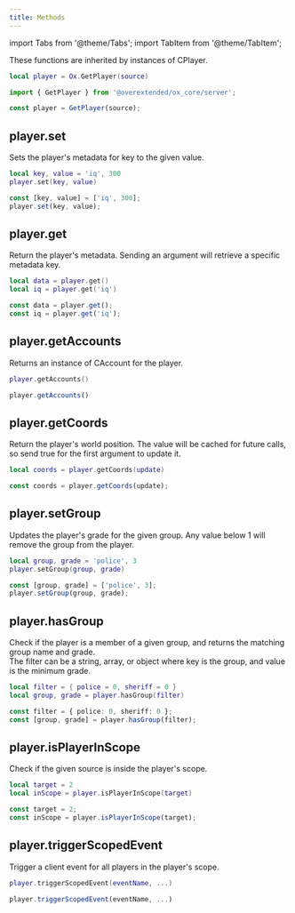 ```yaml
---
title: Methods
---
```


import Tabs from '@theme/Tabs';
import TabItem from '@theme/TabItem';

These functions are inherited by instances of CPlayer.

<Tabs>
<TabItem value='lua' label='Lua'>

```lua
local player = Ox.GetPlayer(source)
```

</TabItem>
<TabItem value='js/ts' label='JS/TS'>

```ts
import { GetPlayer } from '@overextended/ox_core/server';

const player = GetPlayer(source);
```

</TabItem>
</Tabs>

## player.set

Sets the player's metadata for key to the given value.

<Tabs>
<TabItem value='lua' label='Lua'>

```lua
local key, value = 'iq', 300
player.set(key, value)
```

</TabItem>
<TabItem value='js/ts' label='JS/TS'>

```ts
const [key, value] = ['iq', 300];
player.set(key, value);
```

</TabItem>
</Tabs>

## player.get

Return the player's metadata. Sending an argument will retrieve a specific metadata key.

<Tabs>
<TabItem value='lua' label='Lua'>

```lua
local data = player.get()
local iq = player.get('iq')
```

</TabItem>
<TabItem value='js/ts' label='JS/TS'>

```ts
const data = player.get();
const iq = player.get('iq');
```

</TabItem>
</Tabs>

## player.getAccounts

Returns an instance of CAccount for the player.

<Tabs>
<TabItem value='lua' label='Lua'>

```lua
player.getAccounts()
```

</TabItem>
<TabItem value='js/ts' label='JS/TS'>

```ts
player.getAccounts()
```

</TabItem>
</Tabs>

## player.getCoords

Return the player's world position. The value will be cached for future calls, so send true for the first argument to update it.

<Tabs>
<TabItem value='lua' label='Lua'>

```lua
local coords = player.getCoords(update)
```

</TabItem>
<TabItem value='js/ts' label='JS/TS'>

```ts
const coords = player.getCoords(update);
```

</TabItem>
</Tabs>

## player.setGroup

Updates the player's grade for the given group. Any value below 1 will remove the group from the player.

<Tabs>
<TabItem value='lua' label='Lua'>

```lua
local group, grade = 'police', 3
player.setGroup(group, grade)
```

</TabItem>
<TabItem value='js/ts' label='JS/TS'>

```ts
const [group, grade] = ['police', 3];
player.setGroup(group, grade);
```

</TabItem>
</Tabs>

## player.hasGroup

Check if the player is a member of a given group, and returns the matching group name and grade.  
The filter can be a string, array, or object where key is the group, and value is the minimum grade.

<Tabs>
<TabItem value='lua' label='Lua'>

```lua
local filter = { police = 0, sheriff = 0 }
local group, grade = player.hasGroup(filter)
```

</TabItem>
<TabItem value='js/ts' label='JS/TS'>

```ts
const filter = { police: 0, sheriff: 0 };
const [group, grade] = player.hasGroup(filter);
```

</TabItem>
</Tabs>

## player.isPlayerInScope

Check if the given source is inside the player's scope.

<Tabs>
<TabItem value='lua' label='Lua'>

```lua
local target = 2
local inScope = player.isPlayerInScope(target)
```

</TabItem>
<TabItem value='js/ts' label='JS/TS'>

```ts
const target = 2;
const inScope = player.isPlayerInScope(target);
```

</TabItem>
</Tabs>

## player.triggerScopedEvent

Trigger a client event for all players in the player's scope.

<Tabs>
<TabItem value='lua' label='Lua'>

```lua
player.triggerScopedEvent(eventName, ...)
```

</TabItem>
<TabItem value='js/ts' label='JS/TS'>

```ts
player.triggerScopedEvent(eventName, ...)
```

</TabItem>
</Tabs>
